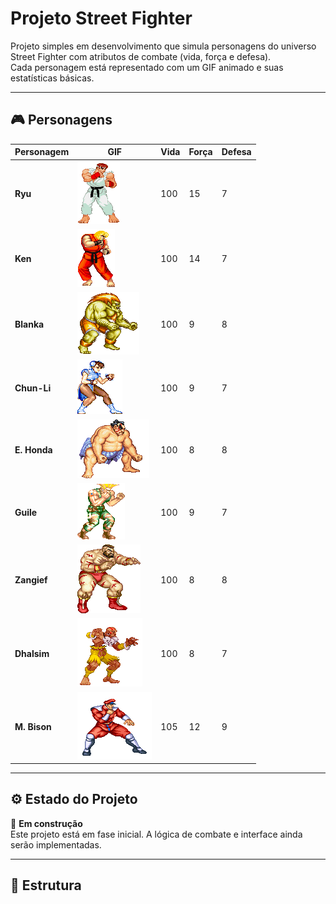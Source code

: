 # Projeto Street Fighter

Projeto simples em desenvolvimento que simula personagens do universo Street Fighter com atributos de combate (vida, força e defesa).  
Cada personagem está representado com um GIF animado e suas estatísticas básicas.

---

## 🎮 Personagens

| Personagem | GIF | Vida | Força | Defesa |
|-----------|-----|------|-------|--------|
| **Ryu** | ![Ryu](visual/ryu.gif) | 100 | 15 | 7 |
| **Ken** | ![Ken](visual/ken.gif) | 100 | 14 | 7 |
| **Blanka** | ![Blanka](visual/blanka.gif) | 100 | 9 | 8 |
| **Chun-Li** | ![Chun-Li](visual/chun-li.gif) | 100 | 9 | 7 |
| **E. Honda** | ![E. Honda](visual/ehonda.gif) | 100 | 8 | 8 |
| **Guile** | ![Guile](visual/guile.gif) | 100 | 9 | 7 |
| **Zangief** | ![Zangief](visual/zangief.gif) | 100 | 8 | 8 |
| **Dhalsim** | ![Dhalsim](visual/dhalsim.gif) | 100 | 8 | 7 |
| **M. Bison** | ![Bison](visual/mbison.gif) | 105 | 12 | 9 |

---

## ⚙️ Estado do Projeto

🚧 **Em construção**  
Este projeto está em fase inicial. A lógica de combate e interface ainda serão implementadas.

---

## 📁 Estrutura

